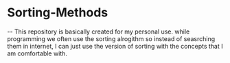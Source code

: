 # Sorting-Methods
-- This repository is basically created for my personal use.
while programming we often use the sorting alrogithm so instead of seasrching them in internet,
I can just use the version of sorting with the concepts that I am comfortable with.
